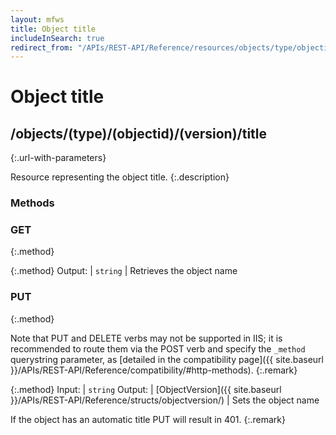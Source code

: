 ```yaml
---
layout: mfws
title: Object title
includeInSearch: true
redirect_from: "/APIs/REST-API/Reference/resources/objects/type/objectid/version/title.html"
---
```


# Object title

## /objects/(type)/(objectid)/(version)/title
{:.url-with-parameters}

Resource representing the object title. 
{:.description}

### Methods

### GET
{:.method}

{:.method}
Output: | `string`
| Retrieves the object name 

### PUT
{:.method}

Note that PUT and DELETE verbs may not be supported in IIS; it is recommended to route them via the POST verb and specify the `_method` querystring parameter, as [detailed in the compatibility page]({{ site.baseurl }}/APIs/REST-API/Reference/compatibility/#http-methods).
{:.remark}

{:.method}
Input: | `string`
Output: | [ObjectVersion]({{ site.baseurl }}/APIs/REST-API/Reference/structs/objectversion/)
| Sets the object name 

If the object has an automatic title PUT will result in 401. 
{:.remark}
